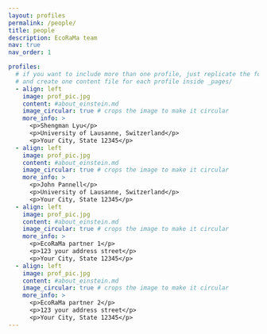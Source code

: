 ```yaml
---
layout: profiles
permalink: /people/
title: people
description: EcoRaMa team
nav: true
nav_order: 1

profiles:
  # if you want to include more than one profile, just replicate the following block
  # and create one content file for each profile inside _pages/
  - align: left
    image: prof_pic.jpg
    content: #about_einstein.md
    image_circular: true # crops the image to make it circular
    more_info: >
      <p>Shengman Lyu</p>
      <p>University of Lausanne, Switzerland</p>
      <p>Your City, State 12345</p>
  - align: left
    image: prof_pic.jpg
    content: #about_einstein.md
    image_circular: true # crops the image to make it circular
    more_info: >
      <p>John Pannell</p>
      <p>University of Lausanne, Switzerland</p>
      <p>Your City, State 12345</p>
  - align: left
    image: prof_pic.jpg
    content: #about_einstein.md
    image_circular: true # crops the image to make it circular
    more_info: >
      <p>EcoRaMa partner 1</p>
      <p>123 your address street</p>
      <p>Your City, State 12345</p>
  - align: left
    image: prof_pic.jpg
    content: #about_einstein.md
    image_circular: true # crops the image to make it circular
    more_info: >
      <p>EcoRaMa partner 2</p>
      <p>123 your address street</p>
      <p>Your City, State 12345</p>
---
```

